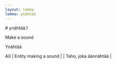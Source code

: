 ```yaml
---
layout: lemma
lemma: ynähtää
---
```


<div class="sense">
# <span class="sensename">ynähtää.1</span>

<span class="description">Make a sound</span>

<span class="description">Ynähtää</span>

A0 | Entity making a sound |   | Taho, joka äännähtää |  

</div>


